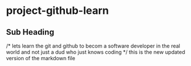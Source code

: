# project-github-learn
## Sub Heading
/* lets learn the git and github to becom a software developer in the real world and not just a dud who just knows coding */
this is the new updated version of the markdown file

